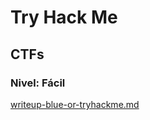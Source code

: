 # Try Hack Me

## CTFs

### Nivel: Fácil&#x20;

[writeup-blue-or-tryhackme.md](writeup-blue-or-tryhackme.md "mention")
